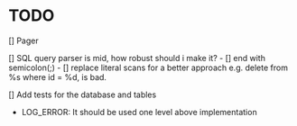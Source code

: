 # TODO

[] Pager
    
[] SQL query parser is mid, how robust should i make it?
    - [] end with semicolon(;)
    - [] replace literal scans for a better approach
        e.g. delete from %s where id = %d, is bad.


[] Add tests for the database and tables

- LOG_ERROR: It should be used one level above implementation
